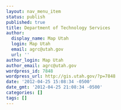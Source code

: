 ```yaml
---
layout: nav_menu_item
status: publish
published: true
title: Department of Technology Services
author:
  display_name: Map Utah
  login: Map Utah
  email: agrc@utah.gov
  url: ''
author_login: Map Utah
author_email: agrc@utah.gov
wordpress_id: 7848
wordpress_url: http://gis.utah.gov/?p=7848
date: '2012-04-25 15:08:34 -0500'
date_gmt: '2012-04-25 21:08:34 -0500'
categories: []
tags: []
---
```


